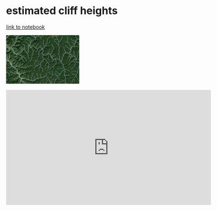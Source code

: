# estimated cliff heights
[link to notebook](rrg.ipynb)    

![rrg/elevation/Half Moon Arch and Cliffs Over 40ft (300 DPI).jpg](map.jpg)

<iframe width="560" height="315" src="https://www.youtube.com/embed/BoyH83uDDIQ" frameborder="0" allow="accelerometer; autoplay; encrypted-media; gyroscope; picture-in-picture" allowfullscreen></iframe>
